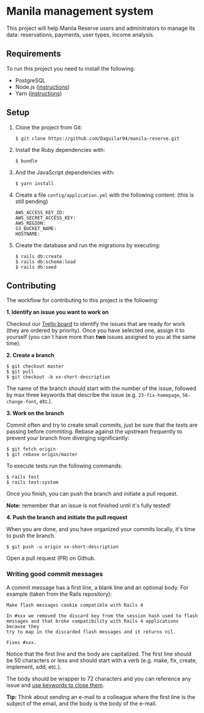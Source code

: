 
# Manila management system

This project will help Manila Reserve users and adminitrators to manage its data: reservations, payments, user types, income analysis.

## Requirements

To run this project you need to install the following:

* PostgreSQL
* Node.js ([instructions](https://github.com/makeitrealcamp/node-installation))
* Yarn ([instructions](https://yarnpkg.com/en/docs/install))

## Setup

1. Clone the project from Git:

    ```
    $ git clone https://github.com/Daguilar94/manila-reserve.git
    ```

2. Install the Ruby dependencies with:

    ```
    $ bundle
    ```

3. And the JavaScript dependencies with:

    ```
    $ yarn install
    ```

4. Create a file `config/application.yml` with the following content: (this is still pending)

    ```
    AWS_ACCESS_KEY_ID: 
    AWS_SECRET_ACCESS_KEY:    
    AWS_REGION: 
    S3_BUCKET_NAME: 
    HOSTNAME: 
    ```

5. Create the database and run the migrations by executing:

    ```
    $ rails db:create
    $ rails db:schema:load
    $ rails db:seed
    ```

## Contributing

The workflow for contributing to this project is the following:

**1. Identify an issue you want to work on**

Checkout our [Trello board](https://trello.com/b/Wdj6DCoD/manila) to identify the issues that are ready for work (they are ordered by priority). Once you have selected one, assign it to yourself (you can`t have more than **two** issues assigned to you at the same time).

**2. Create a branch**

```
$ git checkout master
$ git pull
$ git checkout -b xx-short-description
```

The name of the branch should start with the number of the issue, followed by max three keywords that describe the issue (e.g. `23-fix-homepage`, `56-change-font`, etc.).

**3. Work on the branch**

Commit often and try to create small commits, just be sure that the tests are passing before commiting. Rebase against the upstream frequently to prevent your branch from diverging significantly:

```
$ git fetch origin
$ git rebase origin/master
```

To execute tests run the following commands:

```
$ rails test
$ rails test:system
```

Once you finish, you can push the branch and initiate a pull request.

**Note:** remember that an issue is not finished until it's fully tested!

**4. Push the branch and initiate the pull request**

When you are done, and you have organized your commits locally, it's time to push the branch.

```
$ git push -u origin xx-short-description
```

Open a pull request (PR) on Github.

### Writing good commit messages

A commit message has a first line, a blank line and an optional body. For example (taken from the Rails repository):

```
Make flash messages cookie compatible with Rails 4

In #xxx we removed the discard key from the session hash used to flash
messages and that broke compatibility with Rails 4 applications because they
try to map in the discarded flash messages and it returns nil.

Fixes #xxx.
```

Notice that the first line and the body are capitalized. The first line should be 50 characters or less and should start with a verb (e.g. make, fix, create, implement, add, etc.).

The body should be wrapper to 72 characters and you can reference any issue and [use keywords to close them](https://help.github.com/articles/closing-issues-via-commit-messages/).

**Tip:** Think about sending an e-mail to a colleague where the first line is the subject of the email, and the body is the body of the e-mail.
